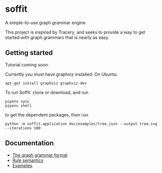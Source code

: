 # soffit
A simple-to-use graph grammar engine

This project is inspired by Tracery, and seeks to provide a way to get
started with graph grammars that is nearly as easy.

## Getting started

Tutorial coming soon.

Currently you must have graphviz installed.  On Ubuntu:

```
apt-get install graphviz graphviz-dev
```

To run Soffit: clone or download, and run

```
pipenv sync
pipenv shell
```

to get the dependent packages, then run

```
python -m soffit.application doc/examples/tree.json --output tree.svg --iterations 100
```

## Documentation ##

  * [The graph grammar format](doc/InputFormat.md)
  * [Rule semantics](doc/RuleSemantics.md)
  * [Examples](doc/examples).
